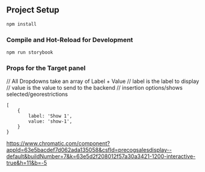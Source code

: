 ## Project Setup

```sh
npm install
```

### Compile and Hot-Reload for Development

```sh
npm run storybook
```

### Props for the Target panel

// All Dropdowns take an array of Label + Value
// label is the label to display
// value is the value to send to the backend
// insertion options/shows selected/georestrictions

``` 
[
    {
        label: 'Show 1',
        value: 'show-1',
    }
}
```

https://www.chromatic.com/component?appId=63e5bacdef7d062ada135058&csfId=precogsalesdisplay--default&buildNumber=7&k=63e5d2f208012f57a30a3421-1200-interactive-true&h=11&b=-5